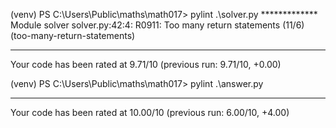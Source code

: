 (venv) PS C:\Users\Public\maths\math017> pylint .\solver.py
************* Module solver
solver.py:42:4: R0911: Too many return statements (11/6) (too-many-return-statements)

------------------------------------------------------------------
Your code has been rated at 9.71/10 (previous run: 9.71/10, +0.00)

(venv) PS C:\Users\Public\maths\math017> pylint .\answer.py

-------------------------------------------------------------------
Your code has been rated at 10.00/10 (previous run: 6.00/10, +4.00)

